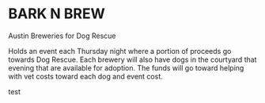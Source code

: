  # BARK N BREW
 Austin Breweries for Dog Rescue
 
 Holds an event each Thursday night where a portion of proceeds go towards Dog Rescue. Each brewery will also have dogs in the courtyard that evening that are available for adoption. The funds will go toward helping with vet costs toward each dog and event cost.


test